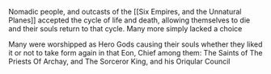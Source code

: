 Nomadic people, and outcasts of the [[Six Empires, and the Unnatural Planes]] accepted the cycle of life and death, allowing themselves to die and their souls return to that cycle. Many more simply lacked a choice

Many were worshipped as Hero Gods causing their souls whether they liked it or not to take form again in that Eon, Chief among them: The Saints of The Priests Of Archay, and The Sorceror King, and his Oriqular Council